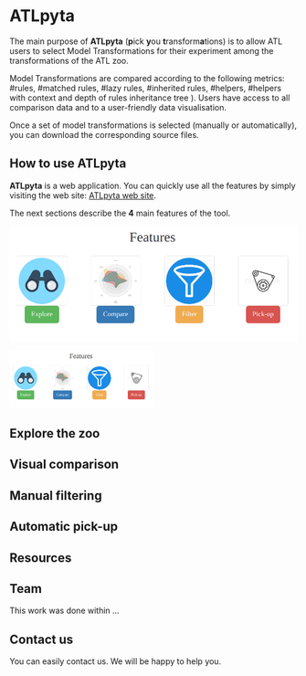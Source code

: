 # ATLpyta

The main purpose of **ATLpyta** (**p**ick **y**ou **t**ransform**a**tions) is to allow ATL users to select Model Transformations for their experiment among the transformations of the ATL zoo.

Model Transformations are compared according to the following metrics: #rules, #matched rules, #lazy rules, #inherited rules, #helpers, #helpers with context and depth of rules inheritance tree ). Users have access to all comparison data and to a user-friendly data visualisation.

Once a set of model transformations is selected (manually or automatically), you can download the corresponding source files. 


## How to use ATLpyta

**ATLpyta** is a web application. You can quickly use all the features by simply visiting the web site: [ATLpyta web site](https://atlpyta.github.io/).

The next sections describe the **4** main features of the tool.

![features of ATLpyta](screenshots/features.png)

<img src="screenshots/features.png" alt="features of ATLpyta" width="50%" />

## Explore the zoo

## Visual comparison

## Manual filtering

## Automatic pick-up

## Resources

## Team

This work was done within ...

## Contact us

You can easily contact us. We will be happy to help you.
